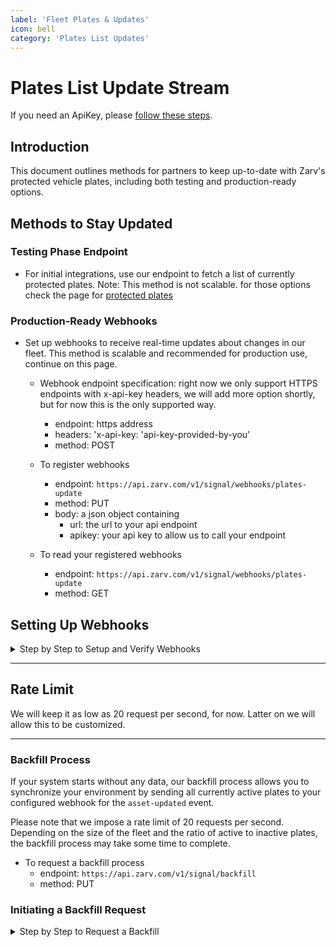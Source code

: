 ```yaml
---
label: 'Fleet Plates & Updates'
icon: bell
category: 'Plates List Updates'
---
```


# Plates List Update Stream

If you need an ApiKey, please [follow these steps](../index.md#requesting-access).

## Introduction

This document outlines methods for partners to keep up-to-date with Zarv's protected vehicle plates, including both testing and production-ready options.

## Methods to Stay Updated

### Testing Phase Endpoint

- For initial integrations, use our endpoint to fetch a list of currently protected plates. Note: This method is not scalable.
  for those options check the page for [protected plates](./active-protected-plates.md)

### Production-Ready Webhooks

- Set up webhooks to receive real-time updates about changes in our fleet. This method is scalable and recommended for production use, continue on this page.

  - Webhook endpoint specification: right now we only support HTTPS endpoints with x-api-key headers, we will add more option shortly, but for now this is the only supported way.

    - endpoint: https address
    - headers: 'x-api-key: 'api-key-provided-by-you'
    - method: POST

  - To register webhooks

    - endpoint: `https://api.zarv.com/v1/signal/webhooks/plates-update`
    - method: PUT
    - body: a json object containing
      - url: the url to your api endpoint
      - apikey: your api key to allow us to call your endpoint

  - To read your registered webhooks
    - endpoint: `https://api.zarv.com/v1/signal/webhooks/plates-update`
    - method: GET

## Setting Up Webhooks

<details>
  <summary>Step by Step to Setup and Verify Webhooks</summary>

Here's how to set up endpoints for both 'Assets Created' and 'Assets Updated' events via API HTTPS.

### Assets Updates

+++ Request

```js
import Axios from 'axios';

const apiUrl = 'https://api.zarv.com/v1/signal/webhook/plates-update';

await Axios.put(apiUrl, {
  headers: {
    apikey: 'YOUR-API-KEY',
    'content-type': 'application/json',
  },
  body: {
    url: 'the HTTPS endpoint',
    apikey: 'your api key to access your webhook endpoint',
  },
});
```

+++ Response

```json
{
  "stausCode": 200,
  "body": {
    "body": {
      "url": "the HTTPS endpoint",
      "apikey": "your api key to access your webhook endpoint"
    }
  }
}
```

+++

---

### Check Assets Updates Webhook, using the GET endpoint.

+++ Request

```js
import Axios from 'axios';

const apiUrl = 'https://api.zarv.com/v1/signal/webhooks/plates-update';

const res = await Axios.get(apiUrl, {
  headers: {
    apikey: 'YOUR-API-KEY',
    'content-type': 'application/json',
  },
});
```

+++ Response

```json
{
  "stausCode": 200,
  "body": {
    "url": "the HTTPS endpoint",
    "apikey": "your api key to access your webhook endpoint"
  }
}
```

+++

</details>

---

## Rate Limit

We will keep it as low as 20 request per second, for now. Latter on we will allow this to be customized.

---

### Backfill Process

If your system starts without any data, our backfill process allows you to synchronize your environment by sending all currently active plates to your configured webhook for the `asset-updated` event.

Please note that we impose a rate limit of 20 requests per second. Depending on the size of the fleet and the ratio of active to inactive plates, the backfill process may take some time to complete.

- To request a backfill process
  - endpoint: `https://api.zarv.com/v1/signal/backfill`
  - method: PUT

### Initiating a Backfill Request

<details>
  <summary>Step by Step to Request a Backfill</summary>

You can trigger a backfill through our API by making the following requests:

#### Request via Node.js

```js
import Axios from 'axios';

const apiUrl = 'https://api.zarv.com/v1/signal/backfill';

const response = await Axios.put(apiUrl, {
  headers: {
    apikey: 'YOUR-API-KEY',
    'content-type': 'application/json',
  },
});
```

+++ Bash

```bash
$ curl -X PUT https://api.zarv.com/v1/signal/backfill \
  -H 'apikey: YOUR-API-KEY' \
  -H 'content-type: application/json'
```

+++

### Response

```json
{
  "stausCode": 202,
  "body": "backfill request accepted"
}
```
